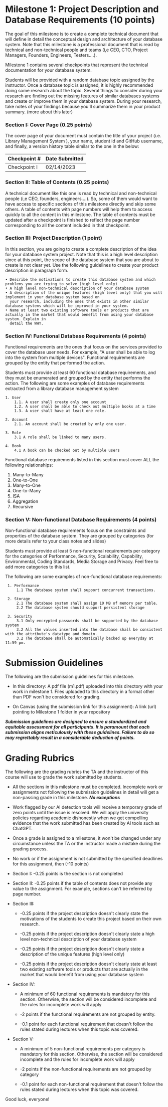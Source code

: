 # Milestone 1: Project Description and Database Requirements  (10 points)

The goal of this milestone is to create a complete technical document that will define in detail the conceptual 
design and architecture of your database system. Note that this milestone is a professional document that is read 
by technical and non-technical people and teams (i,e CEO, CTO, Project Managers, Founders, Engineers, Testers....).

Milestone 1 contains several checkpoints that represent the technical documentation for your database system. 

Students will be provided with a random database topic assigned by the instructor. Once a database topic is assigned, it is highly recommended doing some research about the topic. Several things to consider during your research are finding out the missing features of similar databases systems and create or improve them in your database system. During your research, take notes of your findings because you'll summarize them in your product summary. (more about this later)

### Section I: Cover Page (0.25 points)

The cover page of your document must contain the title of your project (i.e. Library Management System ), your name, student id and GitHub username, and finally, a version history table similar to the one in the below:

|     Checkpoint #  |    Date Submitted   |
| ----------------- | ------------------- |
|    Checkpoint I   |      02/14/2023     |

### Section II: Table of Contents (0.25 points)

A technical document like this one is read by technical and non-technical people (i,e CEO, founders, 
engineers....). So, some of them would want to have access to specific sections of this milestone directly and 
skip some others. A table of contents with page numbers will help them to access quickly to all the content in 
this milestone. The table of contents must be updated after a checkpoint is finished to reflect the page number 
corresponding to all the content included in that checkpoint.
   

### Section III: Project Description (1 point)

In this section, you are going to create a complete description of the idea for your database system project. 
Note that this is a high level description since at this point, the scope of the database system that you are about to create 
is not clear yet. Use the following guidelines to create your product description in paragraph form.

    • Describe the motivations to create this database system and which problems you are trying to solve (high level only)
    • A high level non-technical description of your database system 
    • A description of the unique features (high level only) that you will implement in your database system based on 
      your research, including the ones that exists in other similar database systems which will be improved in your system.
    • Name at least two existing software tools or products that are actually in the market that would benefit from using your database system. Explain in
      detail the WHY.

### Section IV: Functional Database Requirements (4 points)

Functional requirements are the ones that focus on the services provided to cover the database user needs. For example, "A user shall be able to log into the system from multiple devices". Functional requirements are grouped by the entity that performed the action. 

Students must provide at least 60 functional database requirements, and they must be enumerated and grouped by the entity that performs the action. The following are some examples of database requirements extracted from a library database management system

    1. User 
        1.1. A user shall create only one account 
        1.2. A user shall be able to check out multiple books at a time
        1.3. A user shall have at least one role.

    2. Account 
        2.1. An account shall be created by only one user. 
    
    3. Role
        3.1 A role shall be linked to many users. 
    
    4. Book
        4.1 A book can be checked out by multiple users

Functional database requirements listed in this section must cover ALL the following relationships:

1. Many-to-Many
2. One-to-One
3. Many-to-One
4. One-to-Many
5. ISA
6. Aggregation 
7. Recursive

### Section V: Non-functional Database Requirements (4 points)

Non-functional database requirements focus on the constraints and properties of the database system. They are grouped 
by categories (for more details refer to your class notes and slides)

Students must provide at least 5 non-functional requirements per category for the categories of Performance, Security, Scalability, 
Capability, Environmental, Coding Standards, Media Storage and Privacy. Feel free to add more categories to this list. 

The following are some examples of non-functional database requirements: 

     1. Performance 
         1.1 The database system shall support concurrent transactions. 
         
     2. Storage 
         2.1 The database system shall assign 10 MB of memory per table.
         2.2 The database system should support persistent storage
         
     3. Security
         3.1 Only encrypted passwords shall be supported by the database system 
         3.2 All the values inserted into the database shall be consistent with the attribute's datatype and domain. 
         3.2 The database shall be automatically backed up everyday at 11:59 pm. 



# Submission Guidelines

The following are the submission guidelines for this milestone. 
 
   * In this directory: A pdf file (m1.pdf) uploaded into this directory with your work in milestone 1. Files uploaded to this
     directory in a format other than PDF won't be considered for grading. 

   * On Canvas (using the submission link for this assignment): A link (url) pointing to Milestone 1 folder in your repository

***Submission guidelines are designed to ensure a standardized and equitable assessment for all participants. 
It is paramount that each submission aligns meticulously with these guidelines. Failure to do so may regrettably result in a considerable deduction of points.*** 
   

# Grading Rubrics 

The following are the grading rubrics the TA and the instructor of this course will use to grade the work 
submitted by students.

    
   * All the sections in this milestone must be completed. Incomplete work or assignments not following the submission 
     guidelines in detail will get a non-passing grade in this milestone. ***No exceptions***

   * Work flagged by our AI detection tools will receive a temporary grade of zero points until the issue is resolved. We
     will apply the university policies regarding academic dishonestly when we get compelling evidence that the work
     submitted has been created by AI tools such as ChatGPT. 
   
   * Once a grade is assigned to a milestone, it won't be changed under any circumstance unless the TA or the instructor 
     made a mistake during the grading process.  

   * No work or if the assignment is not submitted by the specified deadlines for this assignment, then (-10 points)
   
   * Section I: -0.25 points is the section is not completed

   * Section II: -0.25 points if the table of contents does not provide any value to the assignment. For example, sections
     can't be referred by page number. 

   * Section III: 

     * -0.25 points if the project description doesn't clearly state the motivations of the students to create 
       this project based on their own research. 
  
     * -0.25 points if the project description doesn't clearly state a high level non-technical description of your database system 

     * -0.25 points if the project description doesn't clearly state a description of the unique features (high level only)
   
     * -0.25 points if the project description doesn't clearly state at least two existing software tools or
     products that are actually in the market that would benefit from using your database system

   * Section IV: 
   
     * A minimum of 60 functional requirements is mandatory for this section. Otherwise, the section will be 
       considered incomplete and the rules for incomplete work will apply
   
     * -2 points if the functional requirements are not grouped by entity. 

     * -0.1 point for each functional requirement that doesn't follow the rules stated during lectures when this 
       topic was covered.

   * Section V: 

     * A minimum of 5 non-functional requirements per category is mandatory for this section. Otherwise, the section will be 
       considered incomplete and the rules for incomplete work will apply

     * -2 points if the non-functional requirements are not grouped by category

     * -0.1 point for each non-functional requirement that doesn't follow the rules stated during lectures when this 
       topic was covered.

Good luck, everyone!
   

